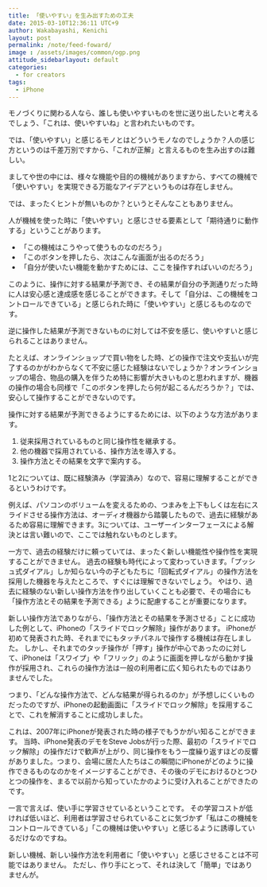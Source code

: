 ```yaml
---
title: 「使いやすい」を生み出すための工夫
date: 2015-03-10T12:36:11 UTC+9
author: Wakabayashi, Kenichi
layout: post
permalink: /note/feed-foward/
image : /assets/images/common/ogp.png
attitude_sidebarlayout: default
categories:
  - for creators
tags:
  - iPhone
---
```

モノづくりに関わる人なら、誰しも使いやすいものを世に送り出したいと考えるでしょう、「これは、使いやすいね」と言われたいものです。

では、「使いやすい」と感じるモノとはどういうモノなのでしょうか？人の感じ方というのは千差万別ですから、「これが正解」と言えるものを生み出すのは難しい。

ましてや世の中には、様々な機能や目的の機械がありますから、すべての機械で「使いやすい」を実現できる万能なアイデアというものは存在しません。

では、まったくヒントが無いものか？というとそんなこともありません。

人が機械を使った時に「使いやすい」と感じさせる要素として「期待通りに動作する」ということがあります。

- 「この機械はこうやって使うものなのだろう」
- 「このボタンを押したら、次はこんな画面が出るのだろう」
- 「自分が使いたい機能を動かすためには、ここを操作すればいいのだろう」

このように、操作に対する結果が予測でき、その結果が自分の予測通りだった時に人は安心感と達成感を感じることができます。そして「自分は、この機械をコントロールできている」と感じられた時に「使いやすい」と感じるものなのです。

逆に操作した結果が予測できないものに対しては不安を感じ、使いやすいと感じられることはありません。

たとえば、オンラインショップで買い物をした時、どの操作で注文や支払いが完了するのかがわからなくて不安に感じた経験はないでしょうか？オンラインショップの場合、物品の購入を伴うため特に影響が大きいものと思われますが、機器の操作の場合も同様で「このボタンを押したら何が起こるんだろうか？」では、安心して操作することができないのです。

操作に対する結果が予測できるようにするためには、以下のような方法があります。

1. 従来採用されているものと同じ操作性を継承する。
1. 他の機器で採用されている、操作方法を導入する。
1. 操作方法とその結果を文字で案内する。

1と2については、既に経験済み（学習済み）なので、容易に理解することができるというわけです。

例えば、パソコンのボリュームを変えるための、つまみを上下もしくは左右にスライドさせる操作方法は、オーディオ機器から踏襲したもので、過去に経験があるため容易に理解できます。3については、ユーザーインターフェースによる解決とは言い難いので、ここでは触れないものとします。

一方で、過去の経験だけに頼っていては、まったく新しい機能性や操作性を実現することができません。
過去の経験も時代によって変わっていきます。「プッシュ式ダイアル」しか知らない今の子どもたちに「回転式ダイアル」の操作方法を採用した機器を与えたところで、すぐには理解できないでしょう。
やはり、過去に経験のない新しい操作方法を作り出していくことも必要で、その場合にも「操作方法とその結果を予測できる」ように配慮することが重要になります。

新しい操作方法でありながら、「操作方法とその結果を予測させる」ことに成功した例として、iPhoneの「スライドでロック解除」操作があります。
iPhoneが初めて発表された時、それまでにもタッチパネルで操作する機械は存在しました。
しかし、それまでのタッチ操作が「押す」操作が中心であったのに対して、iPhoneは「スワイプ」や「フリック」のように画面を押しながら動かす操作が採用され、これらの操作方法は一般の利用者に広く知られたものではありませんでした。

つまり、「どんな操作方法で、どんな結果が得られるのか」が予想しにくいものだったのですが、iPhoneの起動画面に「スライドでロック解除」を採用することで、これを解消することに成功しました。

これは、2007年にiPhoneが発表された時の様子でもうかがい知ることができます。
当時、iPhone発表のデモをSteve Jobsが行った際、最初の「スライドでロック解除」の操作だけで歓声が上がり、同じ操作をもう一度繰り返すほどの反響がありました。つまり、会場に居た人たちはこの瞬間にiPhoneがどのように操作できるものなのかをイメージすることができ、その後のデモにおけるひとつひとつの操作を、まるで以前から知っていたかのように受け入れることができたのです。

一言で言えば、使い手に学習させているということです。
その学習コストが低ければ低いほど、利用者は学習させられていることに気づかず「私はこの機械をコントロールできている」「この機械は使いやすい」と感じるように誘導しているだけなのですね。

新しい機械、新しい操作方法を利用者に「使いやすい」と感じさせることは不可能ではありません。
ただし、作り手にとって、それは決して「簡単」ではありませんが。
